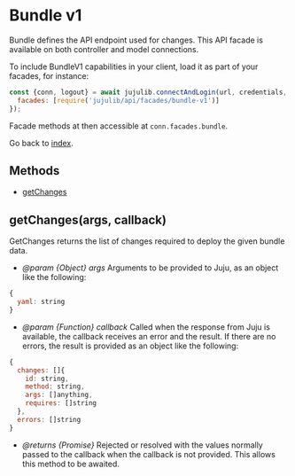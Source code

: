 <!---
NOTE: this file has been generated by the doc command in js-libjuju
on Wed 2042/01/01 16:42:47 UTC. Do not manually edit this file.
--->
# Bundle v1

Bundle defines the API endpoint used for changes.
This API facade is available on both controller and model connections.

To include BundleV1 capabilities in your client, load it as
part of your facades, for instance:
```javascript
const {conn, logout} = await jujulib.connectAndLogin(url, credentials, {
  facades: [require('jujulib/api/facades/bundle-v1')]
});
```
Facade methods at then accessible at `conn.facades.bundle`.

Go back to [index](index.md).

## Methods
- [getChanges](#getChangesargs-callback)

## getChanges(args, callback)
GetChanges returns the list of changes required to deploy the given bundle
    data.

- *@param {Object} args* Arguments to be provided to Juju, as an object like
  the following:
```javascript
{
  yaml: string
}
```
- *@param {Function} callback* Called when the response from Juju is available,
  the callback receives an error and the result. If there are no errors, the
  result is provided as an object like the following:
```javascript
{
  changes: []{
    id: string,
    method: string,
    args: []anything,
    requires: []string
  },
  errors: []string
}
```
- *@returns {Promise}* Rejected or resolved with the values normally passed to
  the callback when the callback is not provided.
  This allows this method to be awaited.
